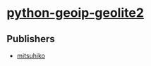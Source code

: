 # [python-geoip-geolite2](https://pypi.org/project/python-geoip-geolite2)



## Publishers
- [mitsuhiko](https://pypi.org/user/mitsuhiko)

